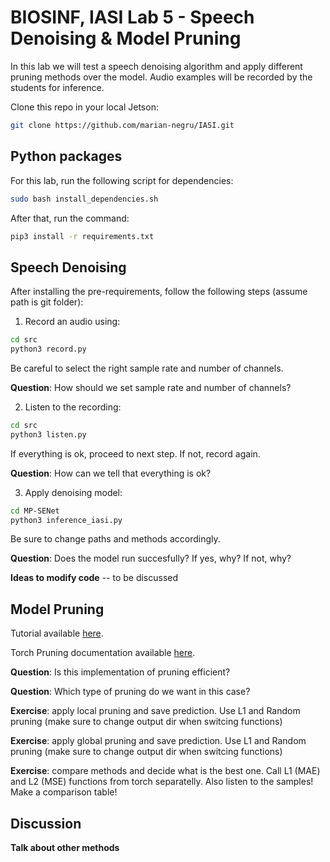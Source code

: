 # BIOSINF, IASI Lab 5 - Speech Denoising & Model Pruning

In this lab we will test a speech denoising algorithm and apply different pruning methods over the model. Audio examples will be recorded by the students for inference.

Clone this repo in your local Jetson:
```bash
git clone https://github.com/marian-negru/IASI.git
```

## Python packages

For this lab, run the following script for dependencies:

```bash
sudo bash install_dependencies.sh
```

After that, run the command:

```bash
pip3 install -r requirements.txt
```

## Speech Denoising

After installing the pre-requirements, follow the following steps (assume path is git folder):

1. Record an audio using:

```bash 
cd src 
python3 record.py
```
Be careful to select the right sample rate and number of channels.

**Question**: How should we set sample rate and number of channels?

2. Listen to the recording:
```bash
cd src
python3 listen.py
```
If everything is ok, proceed to next step. If not, record again.

**Question**: How can we tell that everything is ok?

3. Apply denoising model:
```bash
cd MP-SENet
python3 inference_iasi.py
```
Be sure to change paths and methods accordingly.

**Question**: Does the model run succesfully? If yes, why? If not, why?

**Ideas to modify code** -- to be discussed 


## Model Pruning

Tutorial available [here](https://www.datature.io/blog/a-comprehensive-guide-to-neural-network-model-pruning).

Torch Pruning documentation available [here](https://pytorch.org/tutorials/intermediate/pruning_tutorial.html).

**Question**: Is this implementation of pruning efficient?

**Question**: Which type of pruning do we want in this case?

**Exercise**: apply local pruning and save prediction. Use L1 and Random pruning (make sure to change output dir when switcing functions)

**Exercise**: apply global pruning and save prediction. Use L1 and Random pruning (make sure to change output dir when switcing functions)

**Exercise**: compare methods and decide what is the best one. Call L1 (MAE) and L2 (MSE) functions from torch separatelly. Also listen to the samples! Make a comparison table!

## Discussion

**Talk about other methods**
